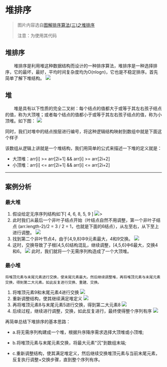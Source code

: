 # 堆排序

> 图片内容选自[图解排序算法(三)之堆排序](https://www.cnblogs.com/chengxiao/p/6129630.html)
> 
> 注意：为使用其代码

## 堆排序

　　堆排序是利用堆这种数据结构而设计的一种排序算法，堆排序是一种选择排序，它的最坏，最好，平均时间复杂度均为O(nlogn)，它也是不稳定排序。首先简单了解下堆结构。
![](https://images2015.cnblogs.com/blog/1024555/201612/1024555-20161217182750011-675658660.png)

## 堆

　　堆是具有以下性质的完全二叉树：每个结点的值都大于或等于其左右孩子结点的值，称为大顶堆；或者每个结点的值都小于或等于其左右孩子结点的值，称为小顶堆。如下图：
![](https://images2015.cnblogs.com/blog/1024555/201612/1024555-20161217182857323-2092264199.png)


同时，我们对堆中的结点按层进行编号，将这种逻辑结构映射到数组中就是下面这个样子



该数组从逻辑上讲就是一个堆结构，我们用简单的公式来描述一下堆的定义就是：

- 大顶堆：arr[i] >= arr[2i+1] && arr[i] >= arr[2i+2]  
- 小顶堆：arr[i] <= arr[2i+1] && arr[i] <= arr[2i+2]  

----

## 案例分析

### 最大堆
1. 假设给定无序序列结构如下[  4, 6, 8, 5, 9 ]
![](https://images2015.cnblogs.com/blog/1024555/201612/1024555-20161217192038651-934327647.png)>
2. 此时我们从最后一个非叶子结点开始（叶结点自然不用调整，第一个非叶子结点 (arr.length-2)/2 = 3 / 2 = 1，也就是下面的6结点），从左至右，从下至上进行调整。
![](https://images2015.cnblogs.com/blog/1024555/201612/1024555-20161217192209433-270379236.png)
3. 找到第二个非叶节点4，由于[4,9,8]中9元素最大，4和9交换。
![](https://images2015.cnblogs.com/blog/1024555/201612/1024555-20161217192854636-1823585260.png)
4. 这时，交换导致了子根[4,5,6]结构混乱，继续调整，[4,5,6]中6最大，交换4和6。
![](https://images2015.cnblogs.com/blog/1024555/201612/1024555-20161217193347886-1142194411.png)
此时，我们就将一个无需序列构造成了一个大顶堆。


### 最小堆
    将堆顶元素与末尾元素进行交换，使末尾元素最大。然后继续调整堆，再将堆顶元素与末尾元素交换，得到第二大元素。如此反复进行交换、重建、交换。

1. 将堆顶元素9和末尾元素4进行交换
![](https://images2015.cnblogs.com/blog/1024555/201612/1024555-20161217194207620-1455153342.png)
2. 重新调整结构，使其继续满足堆定义
![](https://images2015.cnblogs.com/blog/1024555/201612/1024555-20161218153110495-1280388728.png)
3. 再将堆顶元素8与末尾元素5进行交换，得到第二大元素8
![](https://images2015.cnblogs.com/blog/1024555/201612/1024555-20161218152929339-1114983222.png)
4. 后续过程，继续进行调整，交换，如此反复进行，最终使得整个序列有序
![](https://images2015.cnblogs.com/blog/1024555/201612/1024555-20161218152348229-935654830.png)

再简单总结下堆排序的基本思路：

- a.将无需序列构建成一个堆，根据升序降序需求选择大顶堆或小顶堆;

- b.将堆顶元素与末尾元素交换，将最大元素"沉"到数组末端;

- c.重新调整结构，使其满足堆定义，然后继续交换堆顶元素与当前末尾元素，反复执行调整+交换步骤，直到整个序列有序。